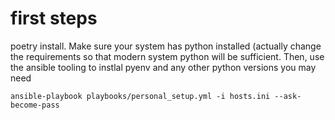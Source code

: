 # first steps

poetry install. Make sure your system has python installed (actually change the requirements so that modern system python will be sufficient. Then, use the ansible tooling to instlal pyenv and any other python versions you may need

`ansible-playbook playbooks/personal_setup.yml -i hosts.ini --ask-become-pass`
